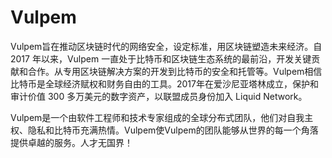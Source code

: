 # Vulpem

Vulpem旨在推动区块链时代的网络安全，设定标准，用区块链塑造未来经济。自 2017 年以来，Vulpem 一直处于比特币和区块链生态系统的最前沿，开发关键贡献和合作。从专用区块链解决方案的开发到比特币的安全和托管等。Vulpem相信比特币是全球经济赋权和财务自由的工具。2017年在爱沙尼亚塔林成立，保护和审计价值 300 多万美元的数字资产，以联盟成员身份加入 Liquid Network。

Vulpem是一个由软件工程师和技术专家组成的全球分布式团队，他们对自我主权、隐私和比特币充满热情。Vulpem使Vulpem的团队能够从世界的每一个角落提供卓越的服务。人才无国界！
